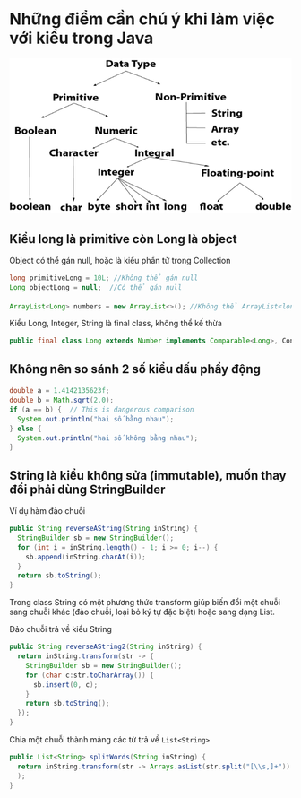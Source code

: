 # Những điểm cần chú ý khi làm việc với kiểu trong Java

![](images/java-data-types.png)

## Kiểu long là primitive còn Long là object
Object có thể gán null, hoặc là kiểu phần tử trong Collection
```java
long primitiveLong = 10L; //Không thể gán null
Long objectLong = null;  //Có thể gán null

ArrayList<Long> numbers = new ArrayList<>(); //Không thể ArrayList<long> numbers
```

Kiểu Long, Integer, String là final class, không thể kế thừa
```java
public final class Long extends Number implements Comparable<Long>, Constable, ConstantDesc
```

## Không nên so sánh 2 số kiểu dấu phẩy động
```java
double a = 1.4142135623f;
double b = Math.sqrt(2.0);
if (a == b) {  // This is dangerous comparison
  System.out.println("hai số bằng nhau");
} else {
  System.out.println("hai số không bằng nhau");
}
```

## String là kiểu không sửa (immutable), muốn thay đổi phải dùng StringBuilder

Ví dụ hàm đảo chuỗi
```java
public String reverseAString(String inString) {
  StringBuilder sb = new StringBuilder();
  for (int i = inString.length() - 1; i >= 0; i--) {
    sb.append(inString.charAt(i));
  }
  return sb.toString();
}
```

Trong class String có một phương thức transform giúp biến đổi một chuỗi sang chuỗi khác (đảo chuỗi, loại bỏ ký tự đặc biệt) hoặc sang dạng List.

Đảo chuỗi trả về kiểu String
```java
public String reverseAString2(String inString) {
  return inString.transform(str -> {
    StringBuilder sb = new StringBuilder();
    for (char c:str.toCharArray()) {
      sb.insert(0, c);
    }
    return sb.toString();
  });
}
```

Chia một chuỗi thành mảng các từ trả về ```List<String>```
```java
public List<String> splitWords(String inString) {
  return inString.transform(str -> Arrays.asList(str.split("[\\s,]+"))
  );
}
```
